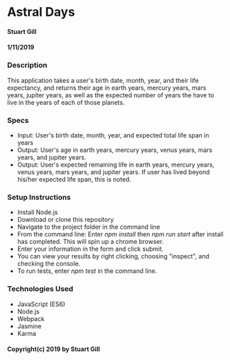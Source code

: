 # Astral Days
#### Stuart Gill
#### 1/11/2019


### Description
This application takes a user's birth date, month, year, and their life expectancy, and returns their age in earth years, mercury years, mars years, jupiter years, as well as the expected number of years the have to live in the years of each of those planets. 

### Specs
- Input: User's birth date, month, year, and expected total life span in years  
- Output: User's age in earth years, mercury years, venus years, mars years, and jupiter years. 
- Output: User's expected remaining life in earth years, mercury years, venus years, mars years, and jupiter years. If user has lived beyond his/her expected life span, this is noted. 

### Setup Instructions
- Install Node.js
- Download or clone this repository
- Navigate to the project folder in the command line
- From the command line: Enter _npm install_  then _npm run start_ after install has completed. This will spin up a chrome browser. 
- Enter your information in the form and click submit. 
- You can view your results by right clicking, choosing "inspect", and checking the console. 
- To run tests, enter _npm test_ in the command line. 

### Technologies Used
- JavaScript (ES6)
- Node.js
- Webpack
- Jasmine
- Karma

#### Copyright(c) 2019 by Stuart Gill